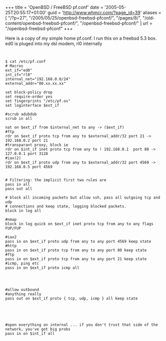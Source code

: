 +++
title = 'OpenBSD / FreeBSD pf.conf'
date = '2005-05-25T20:55:17+01:00'
guid = 'http://www.whmcr.com/?page_id=39'
aliases = [
    "/?p=27",
    "/2005/05/25/openbsd-freebsd-pfconf/",
    "/pages/8/",
    "/old-content/openbsd-freebsd-pfconf/",
    "/openbsd-freebsd-pfconf/"
]
url = "/openbsd-freebsd-pfconf"
+++


Here is a copy of my simple home pf.conf. I run this on a freebsd 5.3 box.  
ed0 is pluged into my dsl modem, rl0 internally

```


$ cat /etc/pf.conf
# Macros
ext_if="ed0"
int_if="rl0"
internal_net="192.168.0.0/24"
external_addr="80.xx.xx.xx"

set block-policy drop
set require-order yes
set fingerprints "/etc/pf.os"
set loginterface $ext_if

#scrub adubdub
scrub in all

nat on $ext_if from $internal_net to any -> ($ext_if)
#ftp
rdr on $ext_if proto tcp from any to $external_addr/32 port 21 -> 192.168.0.2 port 21
#transparant proxy, block ie
rdr on $int_if inet proto tcp from any to ! 192.168.0.1  port 80 -> 127.0.0.1 port 3128
#iax(2)
rdr on $ext_if proto udp from any to $external_addr/32 port 4569 -> 192.168.0.5 port 4569


# Filtering: the implicit first two rules are
pass in all
pass out all

# block all incoming packets but allow ssh, pass all outgoing tcp and udp
# connections and keep state, logging blocked packets.
block in log all

#nmap
block in log quick on $ext_if inet proto tcp from any to any flags FUP/FUP

#iax2
pass in on $ext_if proto udp from any to any port 4569 keep state
#http
pass in on $ext_if proto tcp from any to any port 80 keep state
#ftp
pass in on $ext_if proto tcp from any to any port 21 keep state
#icmp, ping etc
pass in on $ext_if proto icmp all




#allow outbound
#anything really
pass out on $ext_if proto { tcp, udp, icmp } all keep state





#open everything on internal ... if you don't trust that side of the network, you've got big probs
pass in on $int_if all
```